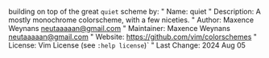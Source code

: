 building on top of the great `quiet` scheme by:
" Name:         quiet
" Description:  A mostly monochrome colorscheme, with a few niceties.
" Author:       Maxence Weynans <neutaaaaan@gmail.com>
" Maintainer:   Maxence Weynans <neutaaaaan@gmail.com>
" Website:      https://github.com/vim/colorschemes
" License:      Vim License (see `:help license`)`
" Last Change:  2024 Aug 05
